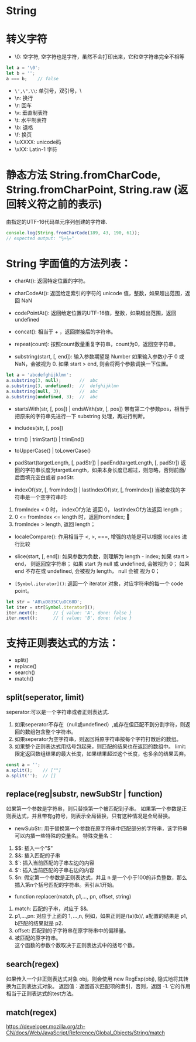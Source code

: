# String
# 转义字符
* \0: 空字符, 空字符也是字符，虽然不会打印出来，它和空字符串完全不相等
```js
let a = '\0';
let b = '';
a === b;    // false
```
* `\',\",\\`: 单引号，双引号，\   
* \n: 换行
* \r: 回车
* \v: 垂直制表符
* \t: 水平制表符
* \b: 退格
* \f: 换页  
* \uXXXX: unicode码
* \xXX: Latin-1 字符

# 静态方法 String.fromCharCode, String.fromCharPoint, String.raw (返回转义符之前的表示)
由指定的UTF-16代码单元序列创建的字符串.
```js
console.log(String.fromCharCode(189, 43, 190, 61));
// expected output: "½+¾="
```
# String 字面值的方法列表：
* charAt(): 返回特定位置的字符。
* charCodeAt(): 返回给定索引的字符的 unicode 值，整数，如果超出范围，返回 NaN
* codePointAt(): 返回给定位置的UTF-16值，整数，如果超出范围，返回 undefined

* concat(): 相当于 + ，返回拼接后的字符串。
* repeat(count): 按照count数量重复字符串，count为0，返回空字符串。
* substring(start, [, end]): 输入参数期望是 Number
如果输入参数小于 0 或 NaN，会被视为 0.
如果 start > end, 则会将两个参数调换一下位置。
```js
let a = 'abcdefghijklmn';
a.substring(3, null);       //  abc
a.substring(3, undefined);  //  defghijklmn
a.substring(null, 3);       //  abc
a.substring(undefined, 3);  //  abc
```

* startsWith(str, [, pos]) | endsWith(str, [, pos])
带有第二个参数pos，相当于把原来的字符串先进行一下 substring 处理，再进行判断。
* includes(str, [, pos])

* trim() | trimStart() | trimEnd()

* toUpperCase() | toLowerCase()

* padStart(targetLength, [, padStr]) | padEnd(targetLength, [, padStr])
返回的字符串长度为targetLength，如果本身长度已超过，则忽略，否则前面/后面填充空白或者 padStr. 

* indexOf(str, [, fromIndex]) | lastIndexOf(str, [, fromIndex])
当被查找的字符串是一个空字符串时:
1. fromIndex < 0 时， indexOf方法 返回 0， lastIndexOf方法返回 length；
2. 0 <= fromIndex <= length 时，返回fromIndex;   
3. fromIndex > length, 返回 length；

* localeCompare(): 作用相当于 <, >, ===, 增强的功能是可以根据 locales 进行比较

* slice(start, [, end]): 
如果参数为负数，则理解为 length - index;
如果 start > end， 则返回空字符串；
如果 start 为 null 或 undefined, 会被视为 0；
如果 end 不存在或 undefined, 会被视为 length， null 会被 视为 0；

* `[Symbol.iterator]()`: 返回一个 iterator 对象，对应字符串的每一个 code point。
```js
let str = 'AB\uD835C\uDC68D';
let iter = str[Symbol.iterator]();
iter.next();      // { value: 'A', done: false }
iter.next();      // { value: 'B', done: false }
```

# 支持正则表达式的方法：
* split()
* replace()
* search()
* match()
## split(seperator, limit)
seperator:可以是一个字符串或者正则表达式.
1. 如果seperator不存在（null或undefined）,或存在但匹配不到分割字符，则返回的数组包含整个字符串。
2. 如果seperator为空字符串，则返回将原字符串按每个字符打散后的数组。
3. 如果整个正则表达式用括号包起来，则匹配的结果也在返回的数组中。
limit: 限定返回数组结果的最大长度，如果结果超过这个长度，也多余的结果丢弃。
```js
const a = '';
a.split();    // [""]
a.split('');  // []
```
## replace(reg|substr, newSubStr | function)
如果第一个参数是字符串，则只替换第一个被匹配到子串。
如果第一个参数是正则表达式，并且带有g符号，则表示全局替换，只有这种情况是全局替换。
* newSubStr: 用于替换第一个参数在原字符串中匹配部分的字符串，该字符串可以内插一些特殊的变量名。
特殊变量名：
1. $$: 插入一个"$"  
2. $&: 插入匹配的子串  
3. $`: 插入当前匹配的子串左边的内容
4. $': 插入当前匹配的子串右边的内容  
5. $n: 假定第一个参数是正则表达式，并且 n 是一个小于100的非负整数，那么插入第n个括号匹配的字符串。索引从1开始。

* function replacer(match, p1,..., pn, offset, string)
1. match: 匹配的子串，对应于 $&.
2. p1,...,pn: 对应于上面的 $1,...,$n, 例如，如果正则是/(a)(b)/, a配置的结果是 p1, b匹配的结果就是 p2.
3. offset: 匹配到的子字符串在原字符串中的偏移量。
4. 被匹配的原字符串。  
这个函数的参数个数取决于正则表达式中的括号个数。 

## search(regex)
如果传入一个非正则表达式对象 obj，则会使用 new RegExp(obj), 隐式地将其转换为正则表达式对象。
返回值：返回首次匹配项的索引，否则，返回 -1.
它的作用相当于正则表达式的test方法。

## match(regex)

https://developer.mozilla.org/zh-CN/docs/Web/JavaScript/Reference/Global_Objects/String/match

